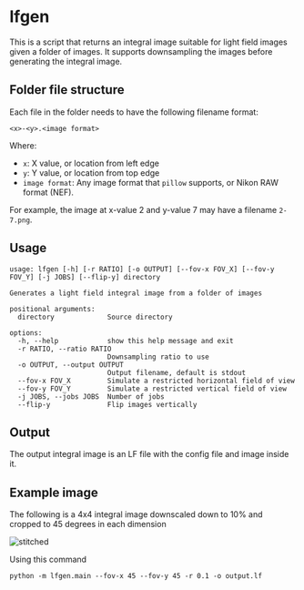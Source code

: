 # lfgen

This is a script that returns an integral image suitable for light field images given a folder of images.
It supports downsampling the images before generating the integral image.

## Folder file structure
Each file in the folder needs to have the following filename format:
```
<x>-<y>.<image format>
```
Where:
- `x`: X value, or location from left edge
- `y`: Y value, or location from top edge
- `image format`: Any image format that `pillow` supports, or Nikon RAW format (NEF).

For example, the image at x-value 2 and y-value 7 may have a filename `2-7.png`.

## Usage
```
usage: lfgen [-h] [-r RATIO] [-o OUTPUT] [--fov-x FOV_X] [--fov-y FOV_Y] [-j JOBS] [--flip-y] directory

Generates a light field integral image from a folder of images

positional arguments:
  directory             Source directory

options:
  -h, --help            show this help message and exit
  -r RATIO, --ratio RATIO
                        Downsampling ratio to use
  -o OUTPUT, --output OUTPUT
                        Output filename, default is stdout
  --fov-x FOV_X         Simulate a restricted horizontal field of view
  --fov-y FOV_Y         Simulate a restricted vertical field of view
  -j JOBS, --jobs JOBS  Number of jobs
  --flip-y              Flip images vertically
```

## Output

The output integral image is an LF file with the config file and image inside it.

## Example image
The following is a 4x4 integral image downscaled down to 10% and cropped to 45 degrees in each dimension

![stitched](https://github.com/Abogical/lfgen/assets/10688496/0cb0f5af-c169-45db-8809-f47e5d630471)

Using this command
```
python -m lfgen.main --fov-x 45 --fov-y 45 -r 0.1 -o output.lf
```
